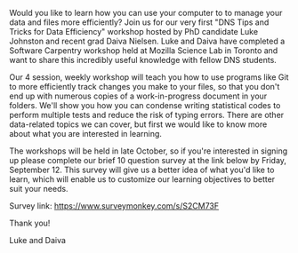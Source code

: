 Would you like to learn how you can use your computer to to manage your data and files more efficiently? Join us for our very first "DNS Tips and Tricks for Data Efficiency" workshop hosted by PhD candidate Luke Johnston and recent grad Daiva Nielsen. Luke and Daiva have completed a Software Carpentry workshop held at Mozilla Science Lab in Toronto and want to share this incredibly useful knowledge with fellow DNS students.


Our 4 session, weekly workshop will teach you how to use programs like Git to more efficiently track changes you make to your files, so that you don't end up with numerous copies of a work-in-progress document in your folders. We'll show you how you can condense writing statistical codes to perform multiple tests and reduce the risk of typing errors. There are other data-related topics we can cover, but first we would like to know more about what you are interested in learning.


The workshops will be held in late October, so if you're interested in signing up please complete our brief 10 question survey at the link below by Friday, September 12. This survey will give us a better idea of what you'd like to learn, which will enable us to customize our learning objectives to better suit your needs. 


Survey link: https://www.surveymonkey.com/s/S2CM73F


Thank you!

Luke and Daiva
